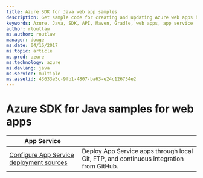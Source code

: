 ```yaml
---
title: Azure SDK for Java web app samples
description: Get sample code for creating and updating Azure web apps hosted in App SErvice using the Java SDK for Azure
keywords: Azure, Java, SDK, API, Maven, Gradle, web apps, app service
author: rloutlaw
ms.author: routlaw
manager: douge
ms.date: 04/16/2017
ms.topic: article
ms.prod: azure
ms.technology: azure
ms.devlang: java
ms.service: multiple
ms.assetid: 43633e5c-9fb1-4807-ba63-e24c126754e2
---
```


# Azure SDK for Java samples for web apps

| **App Service** ||
|---|---|
| [Configure App Service deployment sources][6] | Deploy App Service apps through local Git, FTP, and continuous integration from GitHub. |

[6]: java-sdk-azure-configure-webapp-sources.md